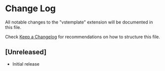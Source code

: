 # Change Log

All notable changes to the "vstemplate" extension will be documented in this file.

Check [Keep a Changelog](http://keepachangelog.com/) for recommendations on how to structure this file.

## [Unreleased]

- Initial release